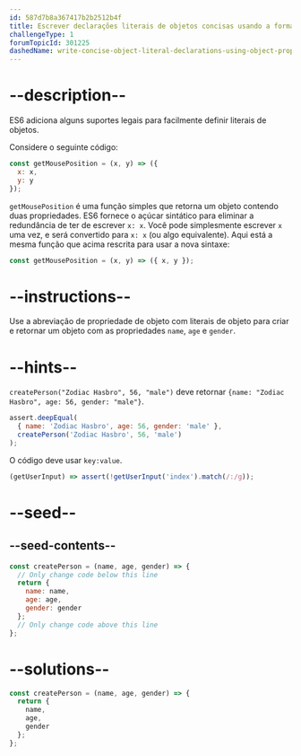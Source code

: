 ```yaml
---
id: 587d7b8a367417b2b2512b4f
title: Escrever declarações literais de objetos concisas usando a forma abreviada de propriedade de objeto
challengeType: 1
forumTopicId: 301225
dashedName: write-concise-object-literal-declarations-using-object-property-shorthand
---
```


# --description--

ES6 adiciona alguns suportes legais para facilmente definir literais de objetos.

Considere o seguinte código:

```js
const getMousePosition = (x, y) => ({
  x: x,
  y: y
});
```

`getMousePosition` é uma função simples que retorna um objeto contendo duas propriedades. ES6 fornece o açúcar sintático para eliminar a redundância de ter de escrever `x: x`. Você pode simplesmente escrever `x` uma vez, e será convertido para `x: x` (ou algo equivalente). Aqui está a mesma função que acima rescrita para usar a nova sintaxe:

```js
const getMousePosition = (x, y) => ({ x, y });
```

# --instructions--

Use a abreviação de propriedade de objeto com literais de objeto para criar e retornar um objeto com as propriedades `name`, `age` e `gender`.

# --hints--

`createPerson("Zodiac Hasbro", 56, "male")` deve retornar `{name: "Zodiac Hasbro", age: 56, gender: "male"}`.

```js
assert.deepEqual(
  { name: 'Zodiac Hasbro', age: 56, gender: 'male' },
  createPerson('Zodiac Hasbro', 56, 'male')
);
```

O código deve usar `key:value`.

```js
(getUserInput) => assert(!getUserInput('index').match(/:/g));
```

# --seed--

## --seed-contents--

```js
const createPerson = (name, age, gender) => {
  // Only change code below this line
  return {
    name: name,
    age: age,
    gender: gender
  };
  // Only change code above this line
};
```

# --solutions--

```js
const createPerson = (name, age, gender) => {
  return {
    name,
    age,
    gender
  };
};
```
